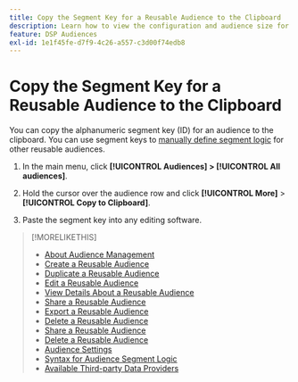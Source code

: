 ```yaml
---
title: Copy the Segment Key for a Reusable Audience to the Clipboard
description: Learn how to view the configuration and audience size for a reusable audience.
feature: DSP Audiences
exl-id: 1e1f45fe-d7f9-4c26-a557-c3d00f74edb8
---
```

# Copy the Segment Key for a Reusable Audience to the Clipboard

You can copy the alphanumeric segment key (ID) for an audience to the clipboard. You can use segment keys to [manually define segment logic](audience-segment-logic-syntax.md) for other reusable audiences.

1. In the main menu, click **[!UICONTROL Audiences] > [!UICONTROL All audiences]**.

1. Hold the cursor over the audience row and click **[!UICONTROL More]** > **[!UICONTROL Copy to Clipboard]**.

1. Paste the segment key into any editing software.

>[!MORELIKETHIS]
>
>* [About Audience Management](audience-about.md)
>* [Create a Reusable Audience](reusable-audience-create.md)
>* [Duplicate a Reusable Audience](reusable-audience-duplicate.md)
>* [Edit a Reusable Audience](reusable-audience-edit.md)
>* [View Details About a Reusable Audience](reusable-audience-view-details.md)
>* [Share a Reusable Audience](reusable-audience-share.md)
>* [Export a Reusable Audience](reusable-audience-export.md)
>* [Delete a Reusable Audience](reusable-audience-delete.md)
>* [Share a Reusable Audience](reusable-audience-share.md)
>* [Delete a Reusable Audience](reusable-audience-delete.md)
>* [Audience Settings](audience-settings.md)
>* [Syntax for Audience Segment Logic](audience-segment-logic-syntax.md)
>* [Available Third-party Data Providers](third-party-data-providers.md)
